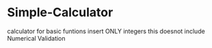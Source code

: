 # Simple-Calculator
calculator for basic funtions
insert ONLY integers
this doesnot include Numerical Validation
